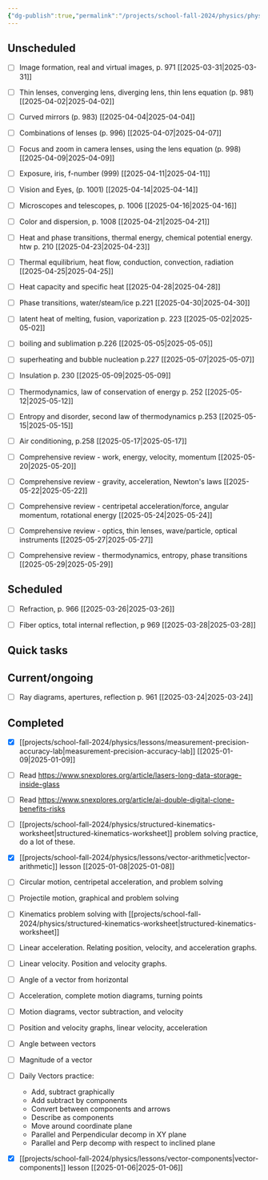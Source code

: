 ```yaml
---
{"dg-publish":true,"permalink":"/projects/school-fall-2024/physics/physics-kanban/"}
---
```



## Unscheduled

- [ ] Image formation, real and virtual images, p. 971 [[2025-03-31\|2025-03-31]]
- [ ] Thin lenses, converging lens, diverging lens, thin lens equation (p. 981) [[2025-04-02\|2025-04-02]]
- [ ] Curved mirrors (p. 983) [[2025-04-04\|2025-04-04]]
- [ ] Combinations of lenses (p. 996) [[2025-04-07\|2025-04-07]]
- [ ] Focus and zoom in camera lenses, using the lens equation (p. 998) [[2025-04-09\|2025-04-09]]
- [ ] Exposure, iris, f-number (999) [[2025-04-11\|2025-04-11]]
- [ ] Vision and Eyes, (p. 1001) [[2025-04-14\|2025-04-14]]
- [ ] Microscopes and telescopes, p. 1006 [[2025-04-16\|2025-04-16]]
- [ ] Color and dispersion, p. 1008 [[2025-04-21\|2025-04-21]]
- [ ] Heat and phase transitions, thermal energy, chemical potential energy. htw p. 210 [[2025-04-23\|2025-04-23]]
- [ ] Thermal equilibrium, heat flow, conduction, convection, radiation [[2025-04-25\|2025-04-25]]
- [ ] Heat capacity and specific heat [[2025-04-28\|2025-04-28]]
- [ ] Phase transitions, water/steam/ice p.221 [[2025-04-30\|2025-04-30]]
- [ ] latent heat of melting, fusion, vaporization p. 223 [[2025-05-02\|2025-05-02]]
- [ ] boiling and sublimation p.226 [[2025-05-05\|2025-05-05]]
- [ ] superheating and bubble nucleation p.227 [[2025-05-07\|2025-05-07]]
- [ ] Insulation p. 230 [[2025-05-09\|2025-05-09]]
- [ ] Thermodynamics, law of conservation of energy p. 252 [[2025-05-12\|2025-05-12]]
- [ ] Entropy and disorder, second law of thermodynamics p.253 [[2025-05-15\|2025-05-15]]
- [ ] Air conditioning, p.258 [[2025-05-17\|2025-05-17]]
- [ ] Comprehensive review - work, energy, velocity, momentum [[2025-05-20\|2025-05-20]]
- [ ] Comprehensive review - gravity, acceleration, Newton's laws [[2025-05-22\|2025-05-22]]
- [ ] Comprehensive review - centripetal acceleration/force, angular momentum, rotational energy [[2025-05-24\|2025-05-24]]
- [ ] Comprehensive review - optics, thin lenses, wave/particle, optical instruments [[2025-05-27\|2025-05-27]]
- [ ] Comprehensive review - thermodynamics, entropy, phase transitions [[2025-05-29\|2025-05-29]]


## Scheduled

- [ ] Refraction, p. 966 [[2025-03-26\|2025-03-26]]
- [ ] Fiber optics, total internal reflection, p 969 [[2025-03-28\|2025-03-28]]


## Quick tasks



## Current/ongoing

- [ ] Ray diagrams, apertures, reflection p. 961 [[2025-03-24\|2025-03-24]]


## Completed

- [x] [[projects/school-fall-2024/physics/lessons/measurement-precision-accuracy-lab\|measurement-precision-accuracy-lab]] [[2025-01-09\|2025-01-09]]
- [ ] Read https://www.snexplores.org/article/lasers-long-data-storage-inside-glass
- [ ] Read https://www.snexplores.org/article/ai-double-digital-clone-benefits-risks
- [ ] [[projects/school-fall-2024/physics/structured-kinematics-worksheet\|structured-kinematics-worksheet]] problem solving practice, do a lot of these.
- [x] [[projects/school-fall-2024/physics/lessons/vector-arithmetic\|vector-arithmetic]] lesson [[2025-01-08\|2025-01-08]]
- [ ] Circular motion, centripetal acceleration, and problem solving
- [ ] Projectile motion, graphical and problem solving
- [ ] Kinematics problem solving with [[projects/school-fall-2024/physics/structured-kinematics-worksheet\|structured-kinematics-worksheet]]
- [ ] Linear acceleration. Relating position, velocity, and acceleration graphs.
- [ ] Linear velocity. Position and velocity graphs.
- [ ] Angle of a vector from horizontal
- [ ] Acceleration, complete motion diagrams, turning points
- [ ] Motion diagrams, vector subtraction, and velocity
- [ ] Position and velocity graphs, linear velocity, acceleration
- [ ] Angle between vectors
- [ ] Magnitude of a vector
- [ ] Daily Vectors practice:
    - Add, subtract graphically
    - Add subtract by components
    - Convert between components and arrows
    - Describe as components
    - Move around coordinate plane
    - Parallel and Perpendicular decomp in XY plane
    - Parallel and Perp decomp with respect to inclined plane
- [x] [[projects/school-fall-2024/physics/lessons/vector-components\|vector-components]] lesson [[2025-01-06\|2025-01-06]]




